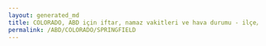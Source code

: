 ```yaml
---
layout: generated_md
title: COLORADO, ABD için iftar, namaz vakitleri ve hava durumu - ilçe/eyalet seç
permalink: /ABD/COLORADO/SPRINGFIELD
---
```


<script type="text/javascript">
  var country = ABD;
  var city = COLORADO;
  var state = SPRINGFIELD;
  var lat = 72;
  var lon = 21;
</script>
